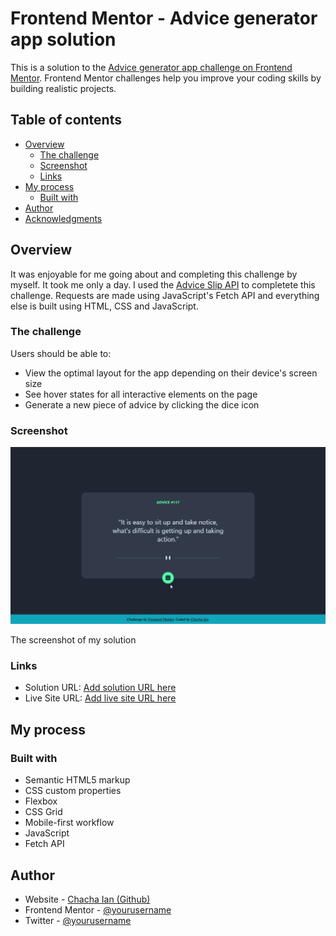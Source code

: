 # Frontend Mentor - Advice generator app solution

This is a solution to the [Advice generator app challenge on Frontend Mentor](https://www.frontendmentor.io/challenges/advice-generator-app-QdUG-13db). Frontend Mentor challenges help you improve your coding skills by building realistic projects.

## Table of contents

- [Overview](#overview)
  - [The challenge](#the-challenge)
  - [Screenshot](#screenshot)
  - [Links](#links)
- [My process](#my-process)
  - [Built with](#built-with)
- [Author](#author)
- [Acknowledgments](#acknowledgments)


## Overview
It was enjoyable for me going about and completing this challenge by myself. It took me only a day. I used the [Advice Slip API](https://api.adviceslip.com) to completete this challenge. Requests are made using JavaScript's Fetch API and everything else is built using HTML, CSS and JavaScript.

### The challenge

Users should be able to:

- View the optimal layout for the app depending on their device's screen size
- See hover states for all interactive elements on the page
- Generate a new piece of advice by clicking the dice icon

### Screenshot
![Design preview](./design/AdviceGenerator.png)

The screenshot of my solution

### Links

- Solution URL: [Add solution URL here](https://your-solution-url.com)
- Live Site URL: [Add live site URL here](https://your-live-site-url.com)

## My process

### Built with

- Semantic HTML5 markup
- CSS custom properties
- Flexbox
- CSS Grid
- Mobile-first workflow
- JavaScript
- Fetch API



## Author

- Website - [Chacha Ian (Github)](https://github.com/Dezynre)
- Frontend Mentor - [@yourusername](https://www.frontendmentor.io/profile/Dezynre)
- Twitter - [@yourusername](https://www.twitter.com/ExpertChurcher)
